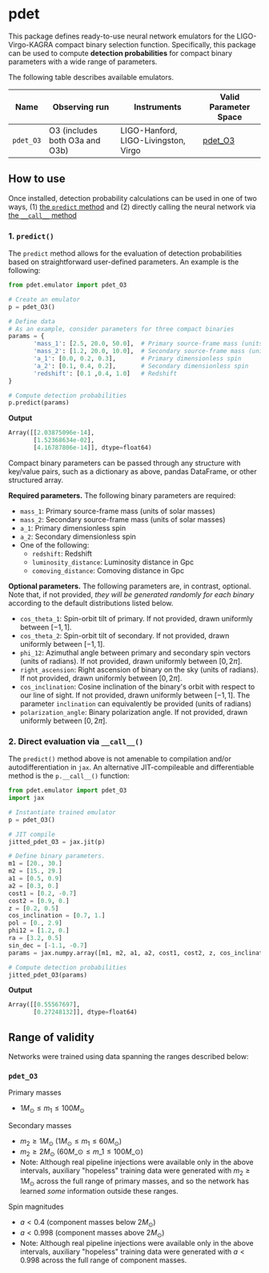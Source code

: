 # pdet

This package defines ready-to-use neural network emulators for the LIGO-Virgo-KAGRA compact binary selection function.
Specifically, this package can be used to compute **detection probabilities** for compact binary parameters with a wide range of parameters.

The following table describes available emulators.

| Name | Observing run | Instruments | Valid Parameter Space |
| ---- | ------------- | ----------- | --------------------- |
| `pdet_O3` | O3 (includes both O3a and O3b) | LIGO-Hanford, LIGO-Livingston, Virgo | [pdet_O3](#pdet_o3)

## How to use

Once installed, detection probability calculations can be used in one of two ways, (1) [the `predict` method](#1-predict) and (2) directly calling the neural network via [the `__call__` method](#2-direct-evaluation-via-__call__)

### 1. `predict()`

The `predict` method allows for the evaluation of detection probabilities based on straightforward user-defined parameters.
An example is the following:

```python
from pdet.emulator import pdet_O3

# Create an emulator
p = pdet_O3()

# Define data
# As an example, consider parameters for three compact binaries
params = {
       'mass_1': [2.5, 20.0, 50.0],  # Primary source-frame mass (units Msun)
       'mass_2': [1.2, 20.0, 10.0],  # Secondary source-frame mass (units Msun)
       'a_1': [0.0, 0.2, 0.3],       # Primary dimensionless spin
       'a_2': [0.1, 0.4, 0.2],       # Secondary dimensionless spin
       'redshift': [0.1 ,0.4, 1.0]   # Redshift
}

# Compute detection probabilities
p.predict(params)
```

**Output**

```python
Array([[2.03875096e-14],
       [1.52368634e-02],
       [4.16787806e-14]], dtype=float64)
```

Compact binary parameters can be passed through any structure with key/value pairs, such as a dictionary as above, pandas DataFrame, or other structured array.

**Required parameters.** The following binary parameters are required:

* `mass_1`: Primary source-frame mass (units of solar masses)
* `mass_2`: Secondary source-frame mass (units of solar masses)
* `a_1`: Primary dimensionless spin
* `a_2`: Secondary dimensionless spin
* One of the following:
  * `redshift`: Redshift
  * `luminosity_distance`: Luminosity distance in Gpc
  * `comoving_distance`: Comoving distance in Gpc

**Optional parameters.**
The following parameters are, in contrast, optional.
Note that, if not provided, *they will be generated randomly for each binary* according to the default distributions listed below.

* `cos_theta_1`: Spin-orbit tilt of primary. If not provided, drawn uniformly between $`[-1,1]`$.
* `cos_theta_2`: Spin-orbit tilt of secondary. If not provided, drawn uniformly between $`[-1,1]`$.
* `phi_12`: Azimuthal angle between primary and secondary spin vectors (units of radians). If not provided, drawn uniformly between $`[0,2\pi]`$.
* `right_ascension`: Right ascension of binary on the sky (units of radians). If not provided, drawn uniformly between $`[0,2\pi]`$.
* `cos_inclination`: Cosine inclination of the binary's orbit with respect to our line of sight. If not provided, drawn uniformly between $`[-1,1]`$. The parameter `inclination` can equivalently be provided (units of radians)
* `polarization_angle`: Binary polarization angle. If not provided, drawn uniformly between $`[0,2\pi]`$.

### 2. Direct evaluation via `__call__()`

The `predict()` method above is not amenable to compilation and/or autodifferentiation in `jax`.
An alternative JIT-compileable and differentiable method is the `p.__call__()` function:

```python
from pdet.emulator import pdet_O3
import jax

# Instantiate trained emulator
p = pdet_O3()

# JIT compile
jitted_pdet_O3 = jax.jit(p)

# Define binary parameters.
m1 = [20., 30.]
m2 = [15., 29.]
a1 = [0.5, 0.9]
a2 = [0.3, 0.]
cost1 = [0.2, -0.7]
cost2 = [0.9, 0.]
z = [0.2, 0.5]
cos_inclination = [0.7, 1.]
pol = [0., 2.9]
phi12 = [1.2, 0.]
ra = [3.2, 0.5]
sin_dec = [-1.1, -0.7]
params = jax.numpy.array([m1, m2, a1, a2, cost1, cost2, z, cos_inclination, pol, phi12, ra, sin_dec])

# Compute detection probabilities
jitted_pdet_O3(params)
```

**Output**

```python
Array([[0.55567697],
       [0.27248132]], dtype=float64)
```

## Range of validity

Networks were trained using data spanning the ranges described below:

### `pdet_O3`

Primary masses

* $1 M_\odot \leq m_1 \leq 100 M_\odot$

Secondary masses

* $m_2 \geq 1 M_\odot$ ($1 M_\odot \leq m_1 \leq 60 M_\odot$)
* $m_2 \geq 2 M_\odot$ ($60 M\_\odot \leq m\_1 \leq 100 M\_\odot$)
* Note: Although real pipeline injections were available only in the above intervals, auxiliary "hopeless" training data were generated with $m_2 \geq 1 M_\odot$ across the full range of primary masses, and so the network has learned *some* information outside these ranges.

Spin magnitudes

* $a<0.4$ (component masses below $2 M_\odot$)
* $a<0.998$ (component masses above $2 M_\odot$)
* Note: Although real pipeline injections were available only in the above intervals, auxiliary "hopeless" training data were generated with $a<0.998$ across the full range of component masses.
